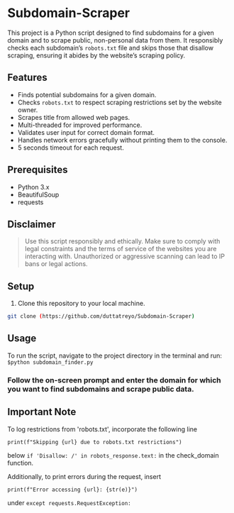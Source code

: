 # Subdomain-Scraper

This project is a Python script designed to find subdomains for a given domain and to scrape public, non-personal data from them. It responsibly checks each subdomain’s `robots.txt` file and skips those that disallow scraping, ensuring it abides by the website’s scraping policy. 

## Features
- Finds potential subdomains for a given domain.
- Checks `robots.txt` to respect scraping restrictions set by the website owner.
- Scrapes title from allowed web pages.
- Multi-threaded for improved performance.
- Validates user input for correct domain format.
- Handles network errors gracefully without printing them to the console.
- 5 seconds timeout for each request.

## Prerequisites
- Python 3.x
- BeautifulSoup
- requests

  
## Disclaimer
> Use this script responsibly and ethically. Make sure to comply with legal constraints and the terms of service of the websites you are interacting with. Unauthorized or aggressive scanning can lead to IP bans or legal actions.

## Setup
1. Clone this repository to your local machine.
```sh
git clone (https://github.com/duttatreyo/Subdomain-Scraper)
```



## Usage
To run the script, navigate to the project directory in the terminal and run:
```$python subdomain_finder.py```

### Follow the on-screen prompt and enter the domain for which you want to find subdomains and scrape public data.

## Important Note
To log restrictions from 'robots.txt', incorporate the following line 
```
print(f"Skipping {url} due to robots.txt restrictions")

```
below `if 'Disallow: /' in robots_response.text:` in the check_domain function.

Additionally, to print errors during the request, insert 
```
print(f"Error accessing {url}: {str(e)}")
```
under `except requests.RequestException:`


            



